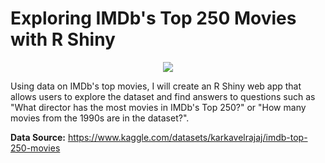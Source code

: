 # Exploring IMDb's Top 250 Movies with R Shiny

<p align="center">
  <img src="https://user-images.githubusercontent.com/115119813/230401291-07be6d2d-158b-4308-b141-7f9e2915d226.png">
</p>

Using data on IMDb's top movies, I will create an R Shiny web app that allows users to explore the dataset and find answers to questions such as "What director has the most movies in IMDb's Top 250?" or "How many movies from the 1990s are in the dataset?".

**Data Source:** https://www.kaggle.com/datasets/karkavelrajaj/imdb-top-250-movies
